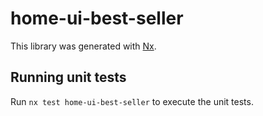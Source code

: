 # home-ui-best-seller

This library was generated with [Nx](https://nx.dev).

## Running unit tests

Run `nx test home-ui-best-seller` to execute the unit tests.
